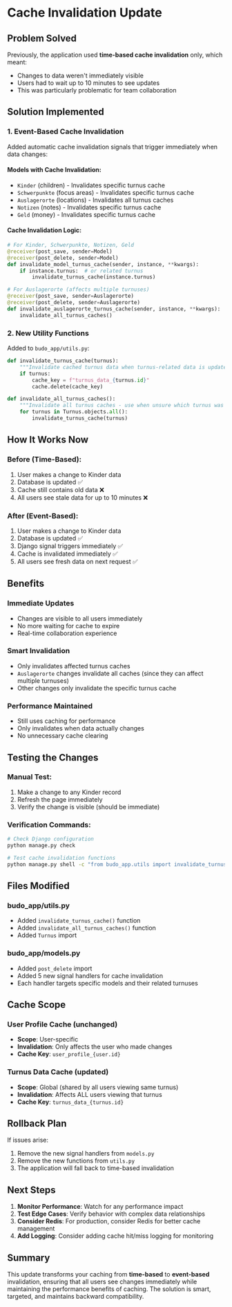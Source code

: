 # Cache Invalidation Update

## Problem Solved

Previously, the application used **time-based cache invalidation** only, which meant:
- Changes to data weren't immediately visible
- Users had to wait up to 10 minutes to see updates
- This was particularly problematic for team collaboration

## Solution Implemented

### 1. **Event-Based Cache Invalidation**

Added automatic cache invalidation signals that trigger immediately when data changes:

#### **Models with Cache Invalidation:**
- `Kinder` (children) - Invalidates specific turnus cache
- `Schwerpunkte` (focus areas) - Invalidates specific turnus cache  
- `Auslagerorte` (locations) - Invalidates all turnus caches
- `Notizen` (notes) - Invalidates specific turnus cache
- `Geld` (money) - Invalidates specific turnus cache

#### **Cache Invalidation Logic:**
```python
# For Kinder, Schwerpunkte, Notizen, Geld
@receiver(post_save, sender=Model)
@receiver(post_delete, sender=Model)
def invalidate_model_turnus_cache(sender, instance, **kwargs):
    if instance.turnus:  # or related turnus
        invalidate_turnus_cache(instance.turnus)

# For Auslagerorte (affects multiple turnuses)
@receiver(post_save, sender=Auslagerorte)
@receiver(post_delete, sender=Auslagerorte)
def invalidate_auslagerorte_turnus_cache(sender, instance, **kwargs):
    invalidate_all_turnus_caches()
```

### 2. **New Utility Functions**

Added to `budo_app/utils.py`:

```python
def invalidate_turnus_cache(turnus):
    """Invalidate cached turnus data when turnus-related data is updated."""
    if turnus:
        cache_key = f"turnus_data_{turnus.id}"
        cache.delete(cache_key)

def invalidate_all_turnus_caches():
    """Invalidate all turnus caches - use when unsure which turnus was affected."""
    for turnus in Turnus.objects.all():
        invalidate_turnus_cache(turnus)
```

## How It Works Now

### **Before (Time-Based):**
1. User makes a change to Kinder data
2. Database is updated ✅
3. Cache still contains old data ❌
4. All users see stale data for up to 10 minutes ❌

### **After (Event-Based):**
1. User makes a change to Kinder data
2. Database is updated ✅
3. Django signal triggers immediately ✅
4. Cache is invalidated immediately ✅
5. All users see fresh data on next request ✅

## Benefits

### **Immediate Updates**
- Changes are visible to all users immediately
- No more waiting for cache to expire
- Real-time collaboration experience

### **Smart Invalidation**
- Only invalidates affected turnus caches
- `Auslagerorte` changes invalidate all caches (since they can affect multiple turnuses)
- Other changes only invalidate the specific turnus cache

### **Performance Maintained**
- Still uses caching for performance
- Only invalidates when data actually changes
- No unnecessary cache clearing

## Testing the Changes

### **Manual Test:**
1. Make a change to any Kinder record
2. Refresh the page immediately
3. Verify the change is visible (should be immediate)

### **Verification Commands:**
```bash
# Check Django configuration
python manage.py check

# Test cache invalidation functions
python manage.py shell -c "from budo_app.utils import invalidate_turnus_cache; print('✅ Cache functions work')"
```

## Files Modified

### **budo_app/utils.py**
- Added `invalidate_turnus_cache()` function
- Added `invalidate_all_turnus_caches()` function
- Added `Turnus` import

### **budo_app/models.py**
- Added `post_delete` import
- Added 5 new signal handlers for cache invalidation
- Each handler targets specific models and their related turnuses

## Cache Scope

### **User Profile Cache** (unchanged)
- **Scope**: User-specific
- **Invalidation**: Only affects the user who made changes
- **Cache Key**: `user_profile_{user.id}`

### **Turnus Data Cache** (updated)
- **Scope**: Global (shared by all users viewing same turnus)
- **Invalidation**: Affects ALL users viewing that turnus
- **Cache Key**: `turnus_data_{turnus.id}`

## Rollback Plan

If issues arise:
1. Remove the new signal handlers from `models.py`
2. Remove the new functions from `utils.py`
3. The application will fall back to time-based invalidation

## Next Steps

1. **Monitor Performance**: Watch for any performance impact
2. **Test Edge Cases**: Verify behavior with complex data relationships
3. **Consider Redis**: For production, consider Redis for better cache management
4. **Add Logging**: Consider adding cache hit/miss logging for monitoring

## Summary

This update transforms your caching from **time-based** to **event-based** invalidation, ensuring that all users see changes immediately while maintaining the performance benefits of caching. The solution is smart, targeted, and maintains backward compatibility. 